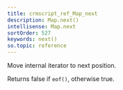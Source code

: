 ```yaml
---
title: crmscript_ref_Map_next
description: Map.next()
intellisense: Map.next
sortOrder: 527
keywords: next()
so.topic: reference
---
```


Move internal iterator to next position.

Returns false if `eof()`, otherwise true.


